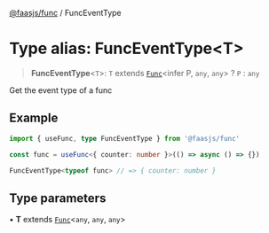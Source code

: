 [@faasjs/func](../README.md) / FuncEventType

# Type alias: FuncEventType\<T\>

> **FuncEventType**\<`T`\>: `T` extends [`Func`](../classes/Func.md)\<infer P, `any`, `any`\> ? `P` : `any`

Get the event type of a func

## Example

```ts
import { useFunc, type FuncEventType } from '@faasjs/func'

const func = useFunc<{ counter: number }>(() => async () => {})

FuncEventType<typeof func> // => { counter: number }
```

## Type parameters

• **T** extends [`Func`](../classes/Func.md)\<`any`, `any`, `any`\>
